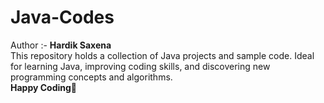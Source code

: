# Java-Codes
Author :- <b>Hardik Saxena</b>
<br>
This repository holds a collection of Java projects and sample code. Ideal for learning Java, improving coding skills, and discovering new programming concepts and algorithms.
<br>
<b>Happy Coding🥳</b>
